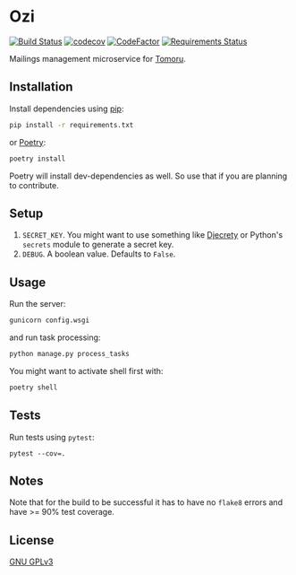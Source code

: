 # Ozi

[![Build Status](https://travis-ci.com/vsevolodbazhan/ozi.svg?branch=master)](https://travis-ci.com/vsevolodbazhan/ozi)
[![codecov](https://codecov.io/gh/vsevolodbazhan/ozi/branch/master/graph/badge.svg)](https://codecov.io/gh/vsevolodbazhan/ozi)
[![CodeFactor](https://www.codefactor.io/repository/github/vsevolodbazhan/ozi/badge)](https://www.codefactor.io/repository/github/vsevolodbazhan/ozi)
[![Requirements Status](https://requires.io/github/vsevolodbazhan/ozi/requirements.svg?branch=master)](https://requires.io/github/vsevolodbazhan/ozi/requirements/?branch=master)

Mailings management microservice for [Tomoru](https://tomoru.ru).

## Installation

Install dependencies using [pip](https://pip.pypa.io/en/stable/):

```bash
pip install -r requirements.txt
```

or [Poetry](https://python-poetry.org):

```bash
poetry install
```

Poetry will install dev-dependencies as well. So use that if you are planning to contribute.

## Setup

1. `SECRET_KEY`. You might want to use something like [Djecrety](https://djecrety.ir) or Python's `secrets` module to generate a secret key.
2. `DEBUG`. A boolean value. Defaults to `False`.

## Usage

Run the server:

```bash
gunicorn config.wsgi
```

and run task processing:

```bash
python manage.py process_tasks
```

You might want to activate shell first with:

```bash
poetry shell
```

## Tests

Run tests using `pytest`:

```
pytest --cov=.
```

## Notes

Note that for the build to be successful it has to have no `flake8` errors and have >= 90% test coverage.

## License

[GNU GPLv3](https://github.com/vsevolodbazhan/ozi/blob/master/COPYING)
